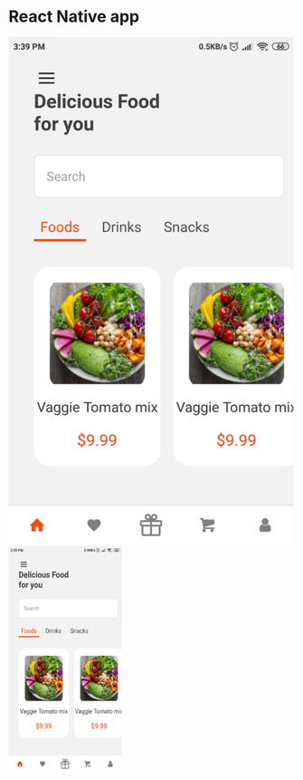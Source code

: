# React Native app
![Feed](https://raw.githubusercontent.com/ShadmanShakib/FoodieUI/main/Feed.jpg)
<img src="https://raw.githubusercontent.com/ShadmanShakib/FoodieUI/main/Feed.jpg" data-canonical-src="https://raw.githubusercontent.com/ShadmanShakib/FoodieUI/main/Feed.jpg" width="200" height="400" />
